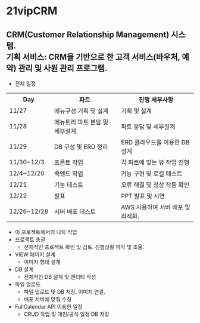 # 21vipCRM
CRM(Customer Relationship Management) 시스템. <br/>
기획 서비스: CRM을 기반으로 한 고객 서비스(바우처, 예약) 관리 및 사원 관리 프로그램.
------------------------------------
- 전체 일정
<table>
  <tr>
    <th>Day</th><th>파트</th><th>진행 세부사항</th>
  </tr>
  <tr>
    <td>11/27</td><td>메뉴구성	기획 및 설계</td><td>기획 및 설계</td>
  </tr>
  <tr>
    <td>11/28</td><td>메뉴트리	파트 분담 및 세부설계</td><td>파트 분담 및 세부설계</td>
  </tr>
  <tr>
    <td>11/29</td><td>DB 구성 및 ERD 정리</td><td>ERD 클라우드를 이용한 DB 설계</td>
  </tr>
  <tr>
    <td>11/30~12/3</td><td>프론트 작업</td><td>각 파트에 맞는 뷰 작업 진행</td>
  </tr>
  <tr>
    <td>12/4~12/20</td><td>백엔드 작업</td><td>기능 구현 및 로컬 테스트</td>
  </tr>
  <tr>
    <td>12/21</td><td>기능 테스트</td><td>오류 해결 및 정상 작동 확인</td>
  </tr>
  <tr>
    <td>12/22</td><td>발표</td><td>PPT 발표 및 시연</td>
  </tr>
  <tr>
    <td>12/26~12/28</td><td>서버 배포 테스트</td><td>AWS 사용하여 서버 배포 및 최적화.</td>
  </tr>
</table>


- 이 프로젝트에서의 나의 작업
- 프로젝트 총괄
  - 전체적인 프로젝트 확인 및 검토. 진행상황 파악 및 조율.
- VIEW 페이지 설계
  - 이미지 형태 설계
- DB 설계
  - 전체적인 DB 설계 및 엔티티 작성
- 파일 업로드
  - 파일 업로드 및 DB 저장, 이미지 연결.
  - 배포 서버에 맞춰 수정
- FullCalendar API 이용한 일정
  - CRUD 작업 및 개인/공식 일정 DB 저장
